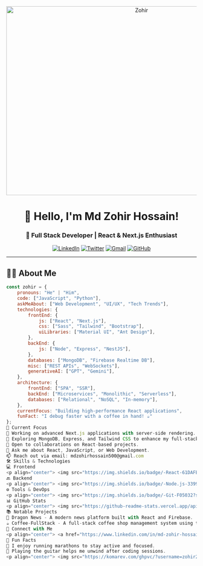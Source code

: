 <div align="center">
  <a><img src="https://i.ibb.co.com/N6MDk18q/Zohir.jpg" alt="Zohir" border="0" height="500px" width="700px" /></a>
</div>

<h1 align="center">👋 Hello, I'm Md Zohir Hossain!</h1>
<h3 align="center">🚀 Full Stack Developer | React & Next.js Enthusiast</h3>

<p align="center">
  <a href="https://www.linkedin.com/in/md-zohir-hossain-018b641b2/"><img src="https://img.shields.io/badge/LinkedIn-0A66C2?style=flat-square&logo=linkedin&logoColor=white" alt="LinkedIn"></a>
  <a href="https://x.com/500JahirRaihan"><img src="https://img.shields.io/badge/Twitter-1DA1F2?style=flat-square&logo=twitter&logoColor=white" alt="Twitter"></a>
  <a href="mailto:mdzohirhossain500@gmail.com"><img src="https://img.shields.io/badge/Gmail-EA4335?style=flat-square&logo=gmail&logoColor=white" alt="Gmail"></a>
  <a href="https://github.com/zohir26"><img src="https://img.shields.io/badge/GitHub-181717?style=flat-square&logo=github&logoColor=white" alt="GitHub"></a>
</p>

---

## 👨‍💻 About Me

```javascript
const zohir = {
    pronouns: "He" | "Him",
    code: ["JavaScript", "Python"],
    askMeAbout: ["Web Development", "UI/UX", "Tech Trends"],
    technologies: {
        frontEnd: {
            js: ["React", "Next.js"],
            css: ["Sass", "Tailwind", "Bootstrap"],
            uiLibraries: ["Material UI", "Ant Design"],
        },
        backEnd: {
            js: ["Node", "Express", "NestJS"],
        },
        databases: ["MongoDB", "Firebase Realtime DB"],
        misc: ["REST APIs", "WebSockets"],
        generativeAI: ["GPT", "Gemini"],
    },
    architecture: {
        frontEnd: ["SPA", "SSR"],
        backEnd: ["Microservices", "Monolithic", "Serverless"],
        databases: ["Relational", "NoSQL", "In-memory"],
    },
    currentFocus: "Building high-performance React applications",
    funFact: "I debug faster with a coffee in hand! ☕"
};
🚀 Current Focus
🔭 Working on advanced Next.js applications with server-side rendering.
🌱 Exploring MongoDB, Express, and Tailwind CSS to enhance my full-stack expertise.
👯 Open to collaborations on React-based projects.
💬 Ask me about React, JavaScript, or Web Development.
📫 Reach out via email: mdzohirhossain500@gmail.com
🛠 Skills & Technologies
💻 Frontend
<p align="center"> <img src="https://img.shields.io/badge/-React-61DAFB?style=flat-square&logo=react&logoColor=black" alt="React"> <img src="https://img.shields.io/badge/-Next.js-000000?style=flat-square&logo=next.js&logoColor=white" alt="Next.js"> <img src="https://img.shields.io/badge/-HTML5-E34F26?style=flat-square&logo=html5&logoColor=white" alt="HTML5"> <img src="https://img.shields.io/badge/-CSS3-1572B6?style=flat-square&logo=css3&logoColor=white" alt="CSS3"> <img src="https://img.shields.io/badge/-Tailwind%20CSS-06B6D4?style=flat-square&logo=tailwind-css&logoColor=white" alt="Tailwind CSS"> <img src="https://img.shields.io/badge/-Bootstrap-7952B3?style=flat-square&logo=bootstrap&logoColor=white" alt="Bootstrap"> </p>
🔙 Backend
<p align="center"> <img src="https://img.shields.io/badge/-Node.js-339933?style=flat-square&logo=node.js&logoColor=white" alt="Node.js"> <img src="https://img.shields.io/badge/-Express.js-000000?style=flat-square&logo=express&logoColor=white" alt="Express.js"> <img src="https://img.shields.io/badge/-MongoDB-47A248?style=flat-square&logo=mongodb&logoColor=white" alt="MongoDB"> </p>
⚙️ Tools & DevOps
<p align="center"> <img src="https://img.shields.io/badge/-Git-F05032?style=flat-square&logo=git&logoColor=white" alt="Git"> <img src="https://img.shields.io/badge/-GitHub-181717?style=flat-square&logo=github&logoColor=white" alt="GitHub"> <img src="https://img.shields.io/badge/-VS%20Code-007ACC?style=flat-square&logo=visual-studio-code&logoColor=white" alt="VS Code"> </p>
📊 GitHub Stats
<p align="center"> <img src="https://github-readme-stats.vercel.app/api?username=zohir26&show_icons=true&theme=dark" alt="GitHub Stats"> <img src="https://github-readme-stats.vercel.app/api/top-langs/?username=zohir26&layout=compact&theme=dark" alt="Top Languages"> <img src="https://github-readme-streak-stats.herokuapp.com/?user=zohir26&theme=dark" alt="GitHub Streak"> </p>
📚 Notable Projects
🚀 Dragon News - A modern news platform built with React and Firebase.
☕ Coffee-FullStack - A full-stack coffee shop management system using the MERN stack.
🔗 Connect with Me
<p align="center"> <a href="https://www.linkedin.com/in/md-zohir-hossain-018b641b2/"><img src="https://img.shields.io/badge/LinkedIn-0A66C2?style=flat-square&logo=linkedin&logoColor=white" alt="LinkedIn"></a> <a href="https://x.com/500JahirRaihan"><img src="https://img.shields.io/badge/Twitter-1DA1F2?style=flat-square&logo=twitter&logoColor=white" alt="Twitter"></a> <a href="mailto:mdzohirhossain500@gmail.com"><img src="https://img.shields.io/badge/Gmail-EA4335?style=flat-square&logo=gmail&logoColor=white" alt="Gmail"></a> <a href="https://github.com/zohir26"><img src="https://img.shields.io/badge/GitHub-181717?style=flat-square&logo=github&logoColor=white" alt="GitHub"></a> </p>
🎉 Fun Facts
🏃 I enjoy running marathons to stay active and focused.
🎸 Playing the guitar helps me unwind after coding sessions.
<p align="center"> <img src="https://komarev.com/ghpvc/?username=zohir26&style=flat-square&color=blue" alt="Profile Views"> </p> ```

